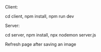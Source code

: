Client:

cd client,
npm install,
npm run dev

Server:

cd server,
npm install,
npx nodemon server.js

Refresh page after saving an image